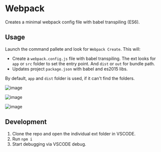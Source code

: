 # Webpack

Creates a minimal webpack config file with babel transpiling (ES6).

## Usage

Launch the command pallete and look for `Webpack Create`. This will:

* Create a `webpack.config.js` file with babel transpiling. The ext looks for `app` or `src` folder to set the entry point. And `dist` or `out` for bundle path.
* Updates project `package.json` with babel and es2015 libs.

By default, `app` and `dist` folder is used, if it can't find the folders.

![image](https://cloud.githubusercontent.com/assets/2890683/22660145/7411a69c-ecc6-11e6-8c24-51d24bccb53a.png)

![image](https://cloud.githubusercontent.com/assets/2890683/22660438/8b0e7586-ecc7-11e6-92da-0dd1a9fd8bbc.png)

![image](https://cloud.githubusercontent.com/assets/2890683/22660177/8e7d1eb2-ecc6-11e6-846c-aeea22d4a32e.png)

## Development

1. Clone the repo and open the individual ext folder in VSCODE.
2. Run `npm i`
3. Start debugging via VSCODE debug.


